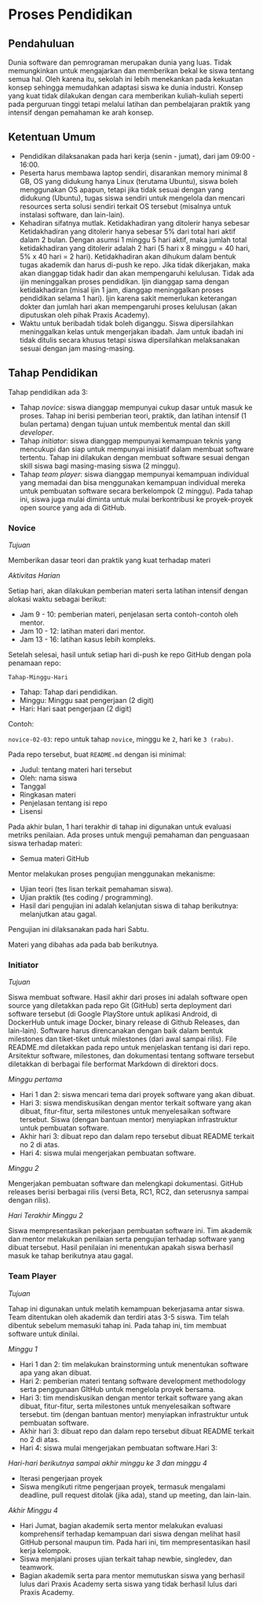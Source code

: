 # Proses Pendidikan

## Pendahuluan

Dunia software dan pemrograman merupakan dunia yang luas. Tidak memungkinkan untuk mengajarkan dan memberikan bekal ke siswa tentang semua hal. Oleh karena itu, sekolah ini lebih menekankan pada kekuatan konsep sehingga memudahkan adaptasi siswa ke dunia industri. Konsep yang kuat tidak dilakukan dengan cara memberikan kuliah-kuliah seperti pada perguruan tinggi tetapi melalui latihan dan pembelajaran praktik yang intensif dengan pemahaman ke arah konsep.

## Ketentuan Umum

- Pendidikan dilaksanakan pada hari kerja (senin - jumat), dari jam 09:00 - 16:00.
- Peserta harus membawa laptop sendiri, disarankan memory minimal 8 GB, OS yang didukung hanya Linux (terutama Ubuntu), siswa boleh menggunakan OS apapun, tetapi jika tidak sesuai dengan yang didukung (Ubuntu), tugas siswa sendiri untuk mengelola dan mencari resources serta solusi sendiri terkait OS tersebut (misalnya untuk instalasi software, dan lain-lain).
- Kehadiran sifatnya mutlak. Ketidakhadiran yang ditolerir hanya sebesar Ketidakhadiran yang ditolerir hanya sebesar 5% dari total hari aktif dalam 2 bulan. Dengan asumsi 1 minggu 5 hari aktif, maka jumlah total ketidakhadiran yang ditolerir adalah 2 hari (5 hari x 8 minggu = 40 hari, 5% x 40 hari = 2 hari). Ketidakhadiran akan dihukum dalam bentuk tugas akademik dan harus di-push ke repo. Jika tidak dikerjakan, maka akan dianggap tidak hadir dan akan mempengaruhi kelulusan. Tidak ada ijin meninggalkan proses  pendidikan. Ijin dianggap sama dengan ketidakhadiran (misal ijin 1 jam, dianggap meninggalkan proses pendidikan selama 1 hari). Ijin karena sakit memerlukan keterangan dokter dan jumlah hari akan mempengaruhi proses kelulusan (akan diputuskan oleh pihak Praxis Academy).
- Waktu untuk beribadah tidak boleh diganggu. Siswa dipersilahkan meninggalkan kelas untuk mengerjakan ibadah. Jam untuk ibadah ini tidak ditulis secara khusus tetapi siswa dipersilahkan melaksanakan sesuai dengan jam masing-masing.

## Tahap Pendidikan

Tahap pendidikan ada 3:

- Tahap *novice*: siswa dianggap mempunyai cukup dasar untuk masuk ke proses. Tahap ini berisi pemberian teori, praktik, dan latihan intensif (1 bulan pertama) dengan tujuan untuk membentuk mental dan skill *developer*.
- Tahap *initiator*: siswa dianggap mempunyai kemampuan teknis yang mencukupi dan siap untuk mempunyai inisiatif dalam membuat software tertentu. Tahap ini dilakukan dengan membuat software sesuai dengan skill siswa bagi masing-masing siswa (2 minggu). 
- Tahap *team player*: siswa dianggap mempunyai kemampuan individual yang memadai dan bisa menggunakan kemampuan individual mereka untuk pembuatan software secara berkelompok (2 minggu). Pada tahap ini, siswa juga mulai diminta untuk mulai berkontribusi ke proyek-proyek open source yang ada di GitHub.

### Novice

_Tujuan_

Memberikan dasar teori dan praktik yang kuat terhadap materi

_Aktivitas Harian_

Setiap hari, akan dilakukan pemberian materi serta latihan intensif dengan alokasi waktu sebagai berikut:

- Jam 9 - 10: pemberian materi, penjelasan serta contoh-contoh oleh mentor.
- Jam 10 - 12: latihan materi dari mentor.
- Jam 13 - 16: latihan kasus lebih kompleks.

Setelah selesai, hasil untuk setiap hari di-push ke repo GitHub dengan pola penamaan repo:

``Tahap-Minggu-Hari``

- Tahap: Tahap dari pendidikan.
- Minggu: Minggu saat pengerjaan (2 digit)
- Hari: Hari saat pengerjaan (2 digit)

Contoh:

``novice-02-03``: repo untuk tahap `novice`, minggu ke `2`, hari ke `3 (rabu)`.

Pada repo tersebut, buat `README.md` dengan isi minimal:

- Judul: tentang materi hari tersebut
- Oleh: nama siswa
- Tanggal
- Ringkasan materi
- Penjelasan tentang isi repo
- Lisensi

Pada akhir bulan, 1 hari terakhir di tahap ini digunakan untuk evaluasi metriks penilaian. Ada proses untuk menguji pemahaman dan penguasaan siswa terhadap materi:

- Semua materi GitHub

Mentor melakukan proses pengujian menggunakan mekanisme:

- Ujian teori (tes lisan terkait pemahaman siswa).
- Ujian praktik (tes coding / programming).
- Hasil dari pengujian ini adalah kelanjutan siswa di tahap berikutnya: melanjutkan atau gagal.

Pengujian ini dilaksanakan pada hari Sabtu.

Materi yang dibahas ada pada bab berikutnya.

### Initiator

_Tujuan_

Siswa membuat software. Hasil akhir dari proses ini adalah software open source yang diletakkan pada repo Git (GitHub) serta deployment dari software tersebut (di Google PlayStore untuk aplikasi Android, di DockerHub untuk image Docker, binary release di Github Releases, dan lain-lain). Software harus direncanakan dengan baik dalam bentuk milestones dan tiket-tiket untuk milestones (dari awal sampai rilis). File README.md diletakkan pada repo untuk menjelaskan tentang isi dari repo. Arsitektur software, milestones, dan dokumentasi tentang software tersebut diletakkan di berbagai file berformat Markdown di direktori docs.

_Minggu pertama_

- Hari 1 dan 2: siswa mencari tema dari proyek software yang akan dibuat.
- Hari 3: siswa mendiskusikan dengan mentor terkait software yang akan dibuat, fitur-fitur, serta milestones untuk menyelesaikan software tersebut. Siswa (dengan bantuan mentor) menyiapkan infrastruktur untuk pembuatan software. 
- Akhir hari 3: dibuat repo dan dalam repo tersebut dibuat README terkait no 2 di atas.
- Hari 4: siswa mulai mengerjakan pembuatan software.

_Minggu 2_

Mengerjakan pembuatan software dan melengkapi dokumentasi. GitHub releases berisi berbagai rilis (versi Beta, RC1, RC2, dan seterusnya sampai dengan rilis).

_Hari Terakhir Minggu 2_

Siswa mempresentasikan pekerjaan pembuatan software ini. Tim akademik dan mentor melakukan penilaian serta pengujian terhadap software yang dibuat tersebut. Hasil penilaian ini menentukan apakah siswa berhasil masuk ke tahap berikutnya atau gagal.

### Team Player

_Tujuan_

Tahap ini digunakan untuk melatih kemampuan bekerjasama antar siswa. Team ditentukan oleh akademik dan terdiri atas 3-5 siswa. Tim telah dibentuk sebelum memasuki tahap ini. Pada tahap ini, tim membuat software untuk dinilai.

_Minggu 1_

- Hari 1 dan 2: tim melakukan brainstorming untuk menentukan software apa yang akan dibuat.
- Hari 2: pemberian materi tentang software development methodology serta penggunaan GItHub untuk mengelola proyek bersama.
- Hari 3: tim mendiskusikan dengan mentor terkait software yang akan dibuat, fitur-fitur, serta milestones untuk menyelesaikan software tersebut. tim (dengan bantuan mentor) menyiapkan infrastruktur untuk pembuatan software. 
- Akhir hari 3: dibuat repo dan dalam repo tersebut dibuat README terkait no 2 di atas.
- Hari 4: siswa mulai mengerjakan pembuatan software.Hari 3: 

_Hari-hari berikutnya sampai akhir minggu ke 3 dan minggu 4_

- Iterasi pengerjaan proyek
- Siswa mengikuti ritme pengerjaan proyek, termasuk mengalami deadline, pull request ditolak (jika ada), stand up meeting, dan lain-lain.

_Akhir Minggu 4_

- Hari Jumat, bagian akademik serta mentor melakukan evaluasi komprehensif terhadap kemampuan dari siswa dengan melihat hasil GitHub personal maupun tim. Pada hari ini, tim mempresentasikan hasil kerja kelompok.
- Siswa menjalani proses ujian terkait tahap newbie, singledev, dan teamwork.
- Bagian akademik serta para mentor memutuskan siswa yang berhasil lulus dari Praxis Academy serta
  siswa yang tidak berhasil lulus dari Praxis Academy.

